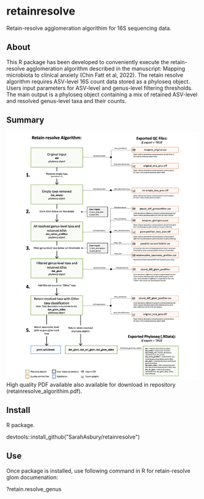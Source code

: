 # retainresolve
Retain-resolve agglomeration algorithim for 16S sequencing data. 

 
 ## About 

This R package has been developed to conveniently execute the retain-resolve agglomeration algorithm described in the manuscript: Mapping microbiota to clinical anxiety (Chin Fatt et al, 2022). The retain resolve algorithm requires ASV-level 16S count data stored as a phyloseq object. Users input parameters for ASV-level and genus-level filtering thresholds. The main output is a phyloseq object containing a mix of retained ASV-level and resolved genus-level taxa and their counts. 


## Summary
![Retain-resolve algorithim summary](folder/retainresolve_algorithim.png)
High quality PDF available also available for download in repository (retainresolve_algorithim.pdf).



## Install
R package. 

devtools::install_github("SarahAsbury/retainresolve")


## Use
Once package is installed, use following command in R for retain-resolve glom documenation:

?retain.resolve_genus


